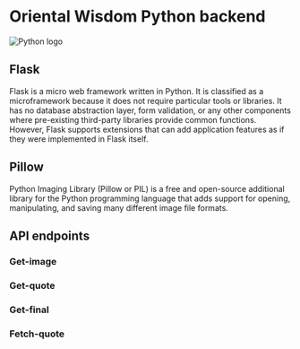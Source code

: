 # Oriental Wisdom Python backend

![Python logo](https://upload.wikimedia.org/wikipedia/commons/thumb/f/f8/Python_logo_and_wordmark.svg/2560px-Python_logo_and_wordmark.svg.png "Python logo")

## Flask

Flask is a micro web framework written in Python. It is classified as a microframework because it does not require particular tools or libraries.
It has no database abstraction layer, form validation, or any other components where pre-existing third-party libraries provide common functions. 
However, Flask supports extensions that can add application features as if they were implemented in Flask itself.

## Pillow

Python Imaging Library (Pillow or PIL) is a free and open-source additional library for the Python programming language that adds support for opening, manipulating, and saving many different image file formats.

## API endpoints

### Get-image

### Get-quote

### Get-final

### Fetch-quote
